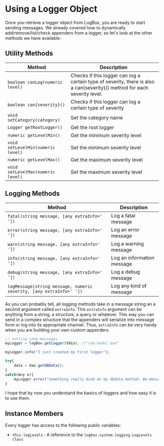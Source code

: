 # Using a Logger Object

Once you retrieve a logger object from LogBox, you are ready to start sending messages. We already covered how to dynamically add/remove/list/check appenders from a logger, so let's look at the other methods we have available:

## Utility Methods

|Method|Description|
|---|---|
|`boolean canLog(numeric level)`|Checks if this logger can log a certain type of severity, there is also a can{severity}() method for each severity level.|
|`boolean can{severity}()`|Checks if this logger can log a certain type of severity|
|`void setCategory(category)`|Set the category name|
|`Logger getRootLogger()`|Get the root logger|
|`numeric getLevelMin()`|Get the minimum severity level|
|`void setLevelMin(numeric level)`|Set the minimum severity level|
|`numeric getLevelMax()`|Get the maximum severity level|
|`void setLevelMax(numeric level)`|Set the maximum severity level|

## Logging Methods

|Method|Description|
|---|---|
|`fatal(string message, [any extraInfo=' '])`|Log a fatal message|
|`error(string message, [any extraInfo=' '])`|Log an error message|
|`warn(string message, [any extraInfo=' '])`|Log a warning message|
|`info(string message, [any extraInfo=' '])`|Log an information message|
|`debug(string message, [any extraInfo=' '])`|Log a debug message|
|`logMessage(string message, numeric severity, [any extraInfo=' '])`|Log any kind of message|

As you can probably tell, all logging methods take in a message string an a second argument called `extraInfo`. This `extraInfo` argument can be anything from a string, a structure, a query or whatever. This way you can send in a complex structure that the appenders will serialize into message form or log into its appropriate channel. Thus, `extraInfo` can be very handy when you are building your own custom appenders.

```javascript
// setting some messages
myLogger = logBox.getLogger(this); //"com.model.dao"

myLogger.info("I just created my first logger");

try{
	data = dao.getDBData();
}
catch(Any e){
	myLogger.error("Something really died on my dbdata method: #e.message# #e.detail#",e.tagContext);
}
```

I hope that by now you understand the basics of loggers and how easy it is to use them.


## Instance Members

Every logger has access to the following public variables:
* `this.logLevels` : A reference to the `logbox.system.logging.LogLevels class`
